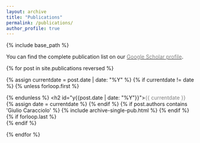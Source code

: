 ```yaml
---
layout: archive
title: "Publications"
permalink: /publications/
author_profile: true
---
```

{% include base_path %}

You can find the complete publication list on our <a href="https://scholar.google.com/citations?hl=it&user=qWwuxK4AAAAJ&view_op=list_works&sortby=pubdate">
<span style="color:gray">Google Scholar profile</span></a>.

<ul style="margin:0;padding:0">
{% for post in site.publications reversed %}

  {% assign currentdate = post.date | date: "%Y" %}
  {% if currentdate != date %}
    {% unless forloop.first %}</ul>{% endunless %}
    <h2 id="y{{post.date | date: "%Y"}}"><span style="color:gray">{{ currentdate }}</span></h2>
    <ul style="margin:0;padding:0">
    {% assign date = currentdate %}
  {% endif %}
  {% if post.authors contains 'Giulio Caracciolo' %}
    {% include archive-single-pub.html %}
  {% endif %}
  {% if forloop.last %}</ul>{% endif %}

{% endfor %}
